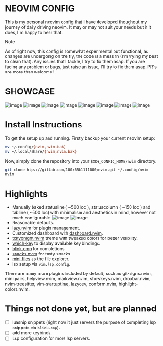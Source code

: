 # NEOVIM CONFIG
This is my personal neovim config that I have developed thoughout my journey of daily driving neovim. It may or may not suit your needs but if it does, I'm happy to hear that.

> [!Note]
> As of right now, this config is somewhat experimental but functional, as changes are undergoing on the fly, the code is a mess rn (I'm trying my best to clean that). Any issues that I tackle, I try to fix them asap.
> If you are facing any problem or bugs, just raise an issue, I'll try to fix them asap. PR's are more than welcome !. 

# SHOWCASE
![image](https://github.com/user-attachments/assets/a3905980-96c2-48b0-b1ff-f425ee9b1022)
![image](https://github.com/user-attachments/assets/bf625347-6098-4033-8cac-7bd0c71a9aeb)
![image](https://github.com/user-attachments/assets/843ac2c7-1375-4c87-9197-f35bb2f543f2)
![image](https://github.com/user-attachments/assets/e39b5f40-885e-4259-8644-ba217f3b6f93)
![image](https://github.com/user-attachments/assets/70ce54dc-72dc-4e0b-956f-285e6729257e)
![image](https://github.com/user-attachments/assets/31c683c3-74c1-4a03-9245-8fac62587c19)
![image](https://github.com/user-attachments/assets/59c74c96-f067-4ee1-98b8-d0250183eb7b)
![image](https://github.com/user-attachments/assets/258eadf4-8ce0-4337-805f-20084439f0ed)


# Install Instructions

To get the setup up and running.
Firstly backup your current neovim setup:

```bash
mv ~/.config/{nvim,nvim.bak}
mv ~/.local/share/{nvim,nvim.bak}
```

Now, simply clone the repository into your `$XDG_CONFIG_HOME/nvim` directory.

```bash
git clone htps://gitlab.com/100x65b1111000/nvim.git ~/.config/nvim
nvim
```

# Highlights
- Manually baked statusline ( ~500 loc ), statuscolumn ( ~150 loc ) and tabline ( ~500 loc) with minimalism and aesthetics in mind, however not much configurable.
![image](https://github.com/user-attachments/assets/a8522a29-dc3e-41af-b23b-c8268ca81a3f)
![image](https://github.com/user-attachments/assets/e0f57119-ba19-4d1b-a8ba-e15b1e8d8f95)
- Reasonable defaults.
- [lazy.nvim](https://github.com/folke/lazy.nvim) for plugin management.
- Customized dashboard with [dashboard.nvim](https://github.com/nvimdev/dashboard.nvim).
- [tokyonight.nvim](https://github.com/folke/tokyonight.nvim) theme with tweaked colors for better visibility.
- [which-key](https://github.com/folke/which-key.nvim) to display available key bindings.
- [blink.cmp](https://github.com/Saghen/blink.cmp) for completions.
- [snacks.nvim](https://github.com/folke/snacks.nvim) for tasty snacks.
- [mini.files](https://github.com/echasnovski/mini.files) as the file explorer.
- lsp setup via `vim.lsp.config`.

There are many more plugins included by default, such as git-signs.nvim, mini.pairs, helpview.nvim, markview.nvim, showkeys.nvim, dropbar.nvim, nvim-treesitter, vim-startuptime, lazydev, conform.nvim, highlight-colors.nvim.

# Things not done yet, but are planned
- [ ] luasnip snippets (right now it just servers the purpose of completing lsp snippets via `blink.cmp`).
- [ ] add more keybinds.
- [ ] Lsp configuration for more lsp servers.
